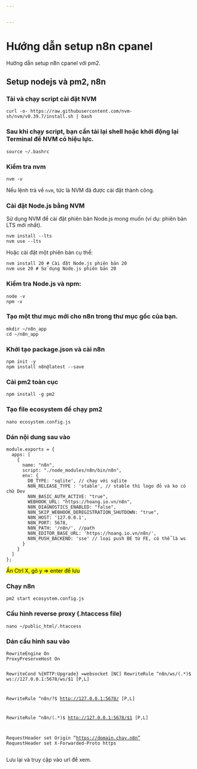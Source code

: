 ```yaml
---


---
```


<h1 id="hướng-dẫn-setup-n8n-cpanel">Hướng dẫn setup n8n cpanel</h1>
<p>Hướng dẫn setup n8n cpanel với pm2.</p>
<h2 id="setup-nodejs-và-pm2-n8n">Setup nodejs và pm2, n8n</h2>
<h3 id="tải-và-chạy-script-cài-đặt-nvm">Tải và chạy script cài đặt NVM</h3>
<pre class=" language-bash"><code class="prism  language-bash">curl -o- https://raw.githubusercontent.com/nvm-sh/nvm/v0.39.7/install.sh <span class="token operator">|</span> <span class="token function">bash</span>
</code></pre>
<h3 id="sau-khi-chạy-script-bạn-cần-tải-lại-shell-hoặc-khởi-động-lại-terminal-để-nvm-có-hiệu-lực.">Sau khi chạy script, bạn cần tải lại shell hoặc khởi động lại Terminal để NVM có hiệu lực.</h3>
<pre class=" language-bash"><code class="prism  language-bash"><span class="token function">source</span> ~/.bashrc
</code></pre>
<h3 id="kiểm-tra-nvm">Kiểm tra nvm</h3>
<pre><code>nvm -v
</code></pre>
<p>Nếu lệnh trả về <code>nvm</code>, tức là NVM đã được cài đặt thành công.</p>
<h3 id="cài-đặt-node.js-bằng-nvm">Cài đặt Node.js bằng NVM</h3>
<p>Sử dụng NVM để cài đặt phiên bản Node.js mong muốn (ví dụ: phiên bản LTS mới nhất).</p>
<pre><code>nvm install --lts 
nvm use --lts
</code></pre>
<p>Hoặc cài đặt một phiên bản cụ thể:</p>
<pre><code>nvm install 20 # Cài đặt Node.js phiên bản 20 
nvm use 20 # Sử dụng Node.js phiên bản 20
</code></pre>
<h3 id="kiểm-tra-node.js-và-npm">Kiểm tra Node.js và npm:</h3>
<pre><code>node -v 
npm -v
</code></pre>
<h3 id="tạo-một-thư-mục-mới-cho-n8n-trong-thư-mục-gốc-của-bạn.">Tạo một thư mục mới cho n8n trong thư mục gốc của bạn.</h3>
<pre><code>mkdir ~/n8n_app
cd ~/n8n_app
</code></pre>
<h3 id="khởi-tạo-package.json-và-cài-n8n">Khởi tạo package.json và cài n8n</h3>
<pre><code>npm init -y
npm install n8n@latest --save
</code></pre>
<h3 id="cài-pm2-toàn-cục">Cài pm2 toàn cục</h3>
<pre><code>npm install -g pm2
</code></pre>
<h3 id="tạo-file-ecosystem-để-chạy-pm2">Tạo file ecosystem để chạy pm2</h3>
<pre><code>nano ecosystem.config.js
</code></pre>
<h3 id="dán-nội-dung-sau-vào">Dán nội dung sau vào</h3>
<pre class=" language-json"><code class="prism  language-json">module<span class="token punctuation">.</span>exports <span class="token operator">=</span> <span class="token punctuation">{</span>
  apps<span class="token punctuation">:</span> <span class="token punctuation">[</span>
    <span class="token punctuation">{</span>
      name<span class="token punctuation">:</span> <span class="token string">"n8n"</span><span class="token punctuation">,</span>
      script<span class="token punctuation">:</span> <span class="token string">"./node_modules/n8n/bin/n8n"</span><span class="token punctuation">,</span>
      env<span class="token punctuation">:</span> <span class="token punctuation">{</span>
        DB_TYPE<span class="token punctuation">:</span> <span class="token string">'sqlite'</span><span class="token punctuation">,</span> <span class="token comment">// chạy với sqlite</span>
        N8N_RELEASE_TYPE <span class="token punctuation">:</span> <span class="token string">'stable'</span><span class="token punctuation">,</span> <span class="token comment">// stable thì logo đỏ và ko có chữ Dev</span>
        N8N_BASIC_AUTH_ACTIVE<span class="token punctuation">:</span> <span class="token string">"true"</span><span class="token punctuation">,</span> 
        WEBHOOK_URL<span class="token punctuation">:</span> <span class="token string">"https://hoang.io.vn/n8n"</span><span class="token punctuation">,</span>
        N8N_DIAGNOSTICS_ENABLED<span class="token punctuation">:</span> <span class="token string">"false"</span><span class="token punctuation">,</span>
        N8N_SKIP_WEBHOOK_DEREGISTRATION_SHUTDOWN<span class="token punctuation">:</span> <span class="token string">"true"</span><span class="token punctuation">,</span>
        N8N_HOST<span class="token punctuation">:</span> <span class="token string">'127.0.0.1'</span><span class="token punctuation">,</span>
        N8N_PORT<span class="token punctuation">:</span> <span class="token number">5678</span><span class="token punctuation">,</span>
        N8N_PATH<span class="token punctuation">:</span> <span class="token string">'/n8n/'</span><span class="token punctuation">,</span> <span class="token comment">//path</span>
        N8N_EDITOR_BASE_URL<span class="token punctuation">:</span> <span class="token string">'https://hoang.io.vn/n8n/'</span><span class="token punctuation">,</span>
        N8N_PUSH_BACKEND<span class="token punctuation">:</span> <span class="token string">'sse'</span> <span class="token comment">// loại push BE từ FE, có thể là ws</span>
      <span class="token punctuation">}</span>
    <span class="token punctuation">}</span>
  <span class="token punctuation">]</span>
<span class="token punctuation">}</span><span class="token punctuation">;</span>
</code></pre>
<p><mark>Ấn Ctrl X, gõ y =&gt; enter để lưu</mark></p>
<h3 id="chạy-n8n">Chạy n8n</h3>
<pre><code>pm2 start ecosystem.config.js
</code></pre>
<h3 id="cấu-hình-reverse-proxy-.htaccess-file">Cấu hình reverse proxy (.htaccess file)</h3>
<pre><code>nano ~/public_html/.htaccess
</code></pre>
<h3 id="dán-cấu-hình-sau-vào">Dán cấu hình sau vào</h3>
<pre><code>RewriteEngine On
ProxyPreserveHost On

RewriteCond %{HTTP:Upgrade} =websocket [NC]
RewriteRule ^n8n/ws/(.*)$ ws://127.0.0.1:5678/ws/$1 [P,L]

RewriteRule ^n8n/?$ http://127.0.0.1:5678/ [P,L]

RewriteRule ^n8n/(.*)$ http://127.0.0.1:5678/$1 [P,L]

RequestHeader set Origin “https://domain.chay.n8n”
RequestHeader set X-Forwarded-Proto https
</code></pre>
<p>Lưu lại và truy cập vào url để xem.</p>

